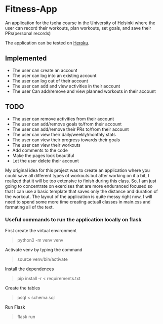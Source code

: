 # Fitness-App

An application for the tsoha course in the University of Helsinki where the user can record their workouts, plan workouts, set goals, and save their PRs(personal records)

The application can be tested on [Heroku](https://tsoha-fitness-app.herokuapp.com/login).

## Implemented
* The user can create an account
* The user can log into an existing account
* The user can log out of their account
* The user can add and view activities in their account
*  The user Can add/remove and view planned workouts in their account
## TODO
* The user can remove activities from their account
* The user can add/remove goals to/from their account
* The user can add/remove their PRs to/from their account
* The user can view their daily/weekly/monthly stats
* The user can view their progress towards their goals
* The user can view their workouts
* Add comments to the code
* Make the pages look beautiful
* Let the user delete their account

My original idea for this project was to create an application where you could save all different types of workouts but after working on it a bit, I realized that it will be too extensive to finish during this class. So, I am just going to concentrate on exercises that are more enduranced focused so that I can use a basic template that saves only the distance and duration of the workout. The layout of the application is quite messy right now, I will need to spend some more time creating actuall classes in main.css and formating all of the text.

### Useful commands to run the application locally on flask

First create the virtual environment

>python3 -m venv venv 

Activate venv by typing the command

> source venv/bin/activate

Install the dependences

> pip install -r < requirements.txt

Create the tables

> psql < schema.sql

Run Flask

> flask run
